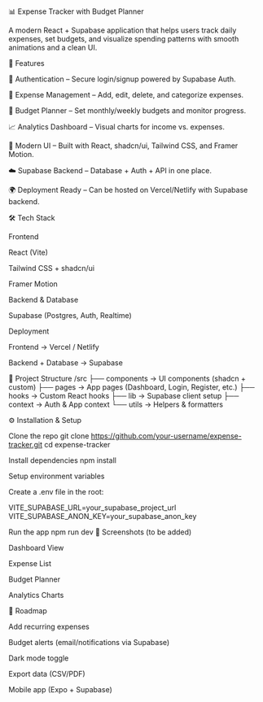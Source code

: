 📊 Expense Tracker with Budget Planner

A modern React + Supabase application that helps users track daily expenses, set budgets, and visualize spending patterns with smooth animations and a clean UI.

🚀 Features

🔐 Authentication – Secure login/signup powered by Supabase Auth.

💸 Expense Management – Add, edit, delete, and categorize expenses.

📅 Budget Planner – Set monthly/weekly budgets and monitor progress.

📈 Analytics Dashboard – Visual charts for income vs. expenses.

🎨 Modern UI – Built with React, shadcn/ui, Tailwind CSS, and Framer Motion.

☁️ Supabase Backend – Database + Auth + API in one place.

🌍 Deployment Ready – Can be hosted on Vercel/Netlify with Supabase backend.

🛠️ Tech Stack

Frontend

React (Vite)

Tailwind CSS + shadcn/ui

Framer Motion

Backend & Database

Supabase (Postgres, Auth, Realtime)

Deployment

Frontend → Vercel / Netlify

Backend + Database → Supabase

📂 Project Structure /src ├── components → UI components (shadcn + custom) ├── pages → App pages (Dashboard, Login, Register, etc.) ├── hooks → Custom React hooks ├── lib → Supabase client setup ├── context → Auth & App context └── utils → Helpers & formatters

⚙️ Installation & Setup

Clone the repo git clone https://github.com/your-username/expense-tracker.git cd expense-tracker

Install dependencies npm install

Setup environment variables

Create a .env file in the root:

VITE_SUPABASE_URL=your_supabase_project_url VITE_SUPABASE_ANON_KEY=your_supabase_anon_key

Run the app npm run dev
📸 Screenshots (to be added)

Dashboard View

Expense List

Budget Planner

Analytics Charts

📌 Roadmap

Add recurring expenses

Budget alerts (email/notifications via Supabase)

Dark mode toggle

Export data (CSV/PDF)

Mobile app (Expo + Supabase)